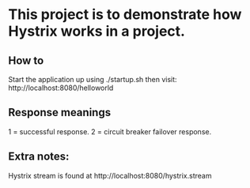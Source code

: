 # This project is to demonstrate how Hystrix works in a project.

## How to
Start the application up using ./startup.sh then visit:
http://localhost:8080/helloworld

## Response meanings
1 = successful response.
2 = circuit breaker failover response.

## Extra notes:
Hystrix stream is found at
http://localhost:8080/hystrix.stream
